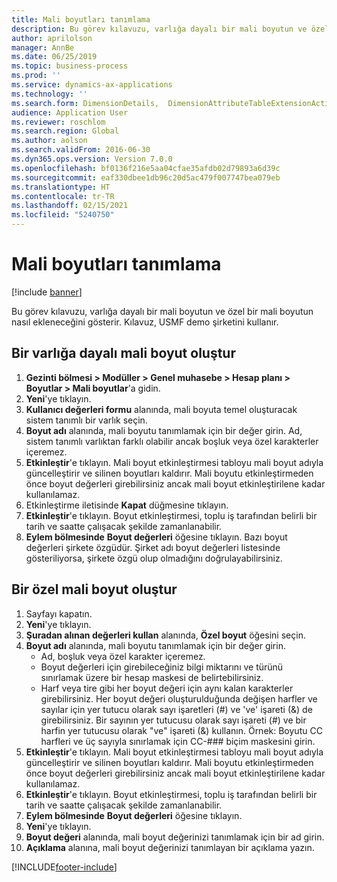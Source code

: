 ```yaml
---
title: Mali boyutları tanımlama
description: Bu görev kılavuzu, varlığa dayalı bir mali boyutun ve özel bir mali boyutun nasıl ekleneceğini gösterir.
author: aprilolson
manager: AnnBe
ms.date: 06/25/2019
ms.topic: business-process
ms.prod: ''
ms.service: dynamics-ax-applications
ms.technology: ''
ms.search.form: DimensionDetails,  DimensionAttributeTableExtensionActivate, DimensionValueDetails
audience: Application User
ms.reviewer: roschlom
ms.search.region: Global
ms.author: aolson
ms.search.validFrom: 2016-06-30
ms.dyn365.ops.version: Version 7.0.0
ms.openlocfilehash: bf0136f216e5aa04cfae35afdb02d79893a6d39c
ms.sourcegitcommit: eaf330dbee1db96c20d5ac479f007747bea079eb
ms.translationtype: HT
ms.contentlocale: tr-TR
ms.lasthandoff: 02/15/2021
ms.locfileid: "5240750"
---
```

# <a name="define-financial-dimensions"></a>Mali boyutları tanımlama

[!include [banner](../../includes/banner.md)]

Bu görev kılavuzu, varlığa dayalı bir mali boyutun ve özel bir mali boyutun nasıl ekleneceğini gösterir.  Kılavuz, USMF demo şirketini kullanır.


## <a name="create-an-entity-backed-financial-dimension"></a>Bir varlığa dayalı mali boyut oluştur
1. **Gezinti bölmesi > Modüller > Genel muhasebe > Hesap planı > Boyutlar > Mali boyutlar**'a gidin.
2. **Yeni**'ye tıklayın.
3. **Kullanıcı değerleri formu** alanında, mali boyuta temel oluşturacak sistem tanımlı bir varlık seçin. 
4. **Boyut adı** alanında, mali boyutu tanımlamak için bir değer girin. Ad, sistem tanımlı varlıktan farklı olabilir ancak boşluk veya özel karakterler içeremez.
5. **Etkinleştir**'e tıklayın. Mali boyut etkinleştirmesi tabloyu mali boyut adıyla güncelleştirir ve silinen boyutları kaldırır. Mali boyutu etkinleştirmeden önce boyut değerleri girebilirsiniz ancak mali boyut etkinleştirilene kadar kullanılamaz.  
6. Etkinleştirme iletisinde **Kapat** düğmesine tıklayın.
7. **Etkinleştir**'e tıklayın. Boyut etkinleştirmesi, toplu iş tarafından belirli bir tarih ve saatte çalışacak şekilde zamanlanabilir.  
8. **Eylem bölmesinde** **Boyut değerleri** öğesine tıklayın. Bazı boyut değerleri şirkete özgüdür. Şirket adı boyut değerleri listesinde gösteriliyorsa, şirkete özgü olup olmadığını doğrulayabilirsiniz.  

## <a name="create-a-custom-financial-dimension"></a>Bir özel mali boyut oluştur
1. Sayfayı kapatın.
2. **Yeni**'ye tıklayın.
3. **Şuradan alınan değerleri kullan** alanında, **Özel boyut** öğesini seçin.
4. **Boyut adı** alanında, mali boyutu tanımlamak için bir değer girin.
    - Ad, boşluk veya özel karakter içeremez.  
    - Boyut değerleri için girebileceğiniz bilgi miktarını ve türünü sınırlamak üzere bir hesap maskesi de belirtebilirsiniz.   
    - Harf veya tire gibi her boyut değeri için aynı kalan karakterler girebilirsiniz. Her boyut değeri oluşturulduğunda değişen harfler ve sayılar için yer tutucu olarak sayı işaretleri (#) ve 've' işareti (&) de girebilirsiniz. Bir sayının yer tutucusu olarak sayı işareti (#) ve bir harfin yer tutucusu olarak "ve" işareti (&) kullanın.  Örnek: Boyutu CC harfleri ve üç sayıyla sınırlamak için CC-### biçim maskesini girin.  
5. **Etkinleştir**'e tıklayın. Mali boyut etkinleştirmesi tabloyu mali boyut adıyla güncelleştirir ve silinen boyutları kaldırır. Mali boyutu etkinleştirmeden önce boyut değerleri girebilirsiniz ancak mali boyut etkinleştirilene kadar kullanılamaz.     
6. **Etkinleştir**'e tıklayın. Boyut etkinleştirmesi, toplu iş tarafından belirli bir tarih ve saatte çalışacak şekilde zamanlanabilir.      
7. **Eylem bölmesinde** **Boyut değerleri** öğesine tıklayın.
8. **Yeni**'ye tıklayın.
9. **Boyut değeri** alanında, mali boyut değerinizi tanımlamak için bir ad girin.
10. **Açıklama** alanına, mali boyut değerinizi tanımlayan bir açıklama yazın.



[!INCLUDE[footer-include](../../../includes/footer-banner.md)]